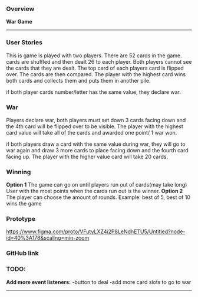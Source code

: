 ### Overview

**War Game**


---

### User Stories

This is game is played with two players. 
There are 52 cards in the game. 
cards are shuffled and then dealt 26 to each player. 
Both players cannot see the cards that they are dealt. 
The top card of each players card is flipped over. 
The cards are then compared. 
The player with the highest card wins both cards and collects them and puts them in another pile. 

if both player cards number/letter has the same value, they declare war. 

### War
Players declare war, both players must set down 3 cards facing down and the 4th card will be flipped over to be visible. 
The player with the highest card value will take all of the cards and awarded one point/ 1 war won. 

if both players draw a card with the same value during war, they will go to war again and draw 3 more cards to place facing down and the fourth card facing up. 
The player with the higher value card will take 20 cards. 

### Winning

**Option 1**
The game can go on until players run out of cards(may take long)
User with the most points when the cards run out is the winner. 
**Option 2**
The player can choose the amount of rounds.
Example:  best of 5, best of 10 wins the game


### Prototype
https://www.figma.com/proto/VFutyLXZ4i2P8LeNdhETU5/Untitled?node-id=40%3A178&scaling=min-zoom <br>

### GitHub link



### TODO: 
**Add more event listeners:**
-button to deal
-add more card slots to go to war

---
